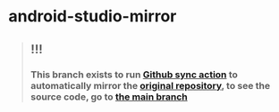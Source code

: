 # android-studio-mirror

> ## !!!
> ### This branch exists to run [Github sync action](https://github.com/chachako/android-studio/blob/mirror/.github/workflows/mirror.yml) to automatically mirror the [original repository](https://android.googlesource.com/platform/tools/base/+/refs/heads/mirror-goog-studio-main), to see the source code, go to [the main branch](../../tree/main)
